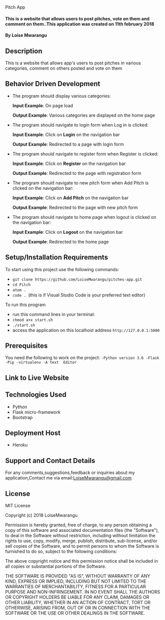  Pitch App
#### This is a website that allows users to post pitches, vote on them and comment on them..This application was created on 11th february 2018
#### By **Loise Mwarangu**
## Description
This is a website that allows app's users to post pitches in various categories, comment on others posted and vote on them
## Behavior Driven Development
* The program should display various categories:

     **Input Example**: On page load

     **Output Example**: Various categories are displayed on the home page

* The program should navigate to login form when Log in is clicked:

     **Input Example**: Click on **Login** on the navigation bar

     **Output Example**: Redirected to a page with login form

* The program should navigate to register form when Register is clicked:

     **Input Example**: Click on **Register** on the navigation bar

     **Output Example**: Redirected to the page with registration form

* The program should navigate to new pitch form when Add Pitch is clicked on the navigation bar:

    **Input Example**: Click on **Add Pitch** on the navigation bar

    **Output Example**: Redirected to the page with new pitch form

* The program should navigate to home page when logout is clicked on the navigation bar:

     **Input Example**: Click on **Logout** on the navigation bar

     **Output Example**: Redirected to the home page

## Setup/Installation Requirements
To start using this project use the following commands:

* `git clone https://github.com/LoiseMwarangu/pitches-app.git`
* `cd Pitch`
* `atom .`
* `code . `(this is if Visual Studio Code is your preferred text editor)

To run this program
* run this command lines in your terminal:
* `chmod a+x start.sh`
* `./start.sh`
* access the application on this localhost address `http://127.0.0.1:5000`

## Prerequisites
You need the following to work on the project:
`-Python version 3.6
-Flask
-Pip
-virtualenv
-A text  Editor`
## Link to Live Website


## Technologies Used
* Python
* Flask micro-framework
* Bootstrap
## Deployment Host
- Heroku

## Support and Contact Details
For any comments,suggestions,feedback or inquiries about my application,Contact me via email:LoiseMwarangu@gmail.com
## License
MIT License

Copyright (c) 2018 LoiseMwarangu

Permission is hereby granted, free of charge, to any person obtaining a copy of this software and associated documentation files (the "Software"), to deal in the Software without restriction, including without limitation the rights to use, copy, modify, merge, publish, distribute, sub-license, and/or sell copies of the Software, and to permit persons to whom the Software is furnished to do so, subject to the following conditions:

The above copyright notice and this permission notice shall be included in all copies or substantial portions of the Software.

THE SOFTWARE IS PROVIDED "AS IS", WITHOUT WARRANTY OF ANY KIND, EXPRESS OR IMPLIED, INCLUDING BUT NOT LIMITED TO THE WARRANTIES OF MERCHANTABILITY, FITNESS FOR A PARTICULAR PURPOSE AND NON-INFRINGEMENT. IN NO EVENT SHALL THE AUTHORS OR COPYRIGHT HOLDERS BE LIABLE FOR ANY CLAIM, DAMAGES OR OTHER LIABILITY, WHETHER IN AN ACTION OF CONTRACT, TORT OR OTHERWISE, ARISING FROM, OUT OF OR IN CONNECTION WITH THE SOFTWARE OR THE USE OR OTHER DEALINGS IN THE SOFTWARE.